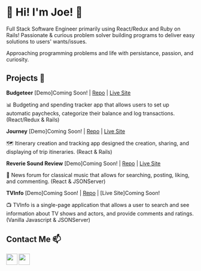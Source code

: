 # :wave:  Hi! I'm Joe! :wave: 

Full Stack Software Engineer primarily using React/Redux and Ruby on Rails! Passionate & curious problem solver building programs to deliver easy solutions to users' wants/issues.


Approaching programming problems and life with persistance, passion, and curiosity. 
 
  
## Projects :art:

**Budgeteer** [Demo]Coming Soon! | [Repo](https://github.com/ChristensenJoe/budgeteer) | [Live Site](https://budgeteer-finance.herokuapp.com/)

📊 Budgeting and spending tracker app that allows users to set up automatic paychecks, categorize their balance and log transactions. (React/Redux & Rails)

**Journey** [Demo]Coming Soon! | [Repo](https://github.com/ChristensenJoe/journey) | [Live Site](https://journey-itinerary.herokuapp.com/)

🗺️ Itinerary creation and tracking app designed the creation, sharing, and displaying of trip itineraries. (React & Rails)

**Reverie Sound Review** [Demo]Coming Soon! | [Repo](https://github.com/ChristensenJoe/reverie-sound-review) | [Live Site](https://hardcore-wright-b83c1e.netlify.app/)

🎵 News forum for classical music that allows for searching, posting, liking, and commenting. (React & JSONServer)

**TVInfo** [Demo]Coming Soon! | [Repo](https://github.com/ChristensenJoe/TVInfo) | [Live Site]Coming Soon!

📺 TVInfo is a single-page application that allows a user to search and see information about TV shows and actors, and provide comments and ratings. (Vanilla Javascript & JSONServer)
  
## Contact Me :mailbox:

<p>
  <a href="https://www.linkedin.com/in/christensen-joe/" target="blank"><img align="left" src="https://cdn.jsdelivr.net/npm/simple-icons@3.0.1/icons/linkedin.svg" height="30" width="30" /></a>
  <a href="https://dev.to/christensenjoe" target="blank"><img align="left" src="https://cdn.worldvectorlogo.com/logos/devto.svg"  height="30" width="30" /></a>
 </p>
 
 <br />
 &emsp;
 
 <!--
 
## Skills :computer:

<p align="left">
  <img src="https://icongr.am/devicon/html5-plain.svg?size=128&color=currentColor" alt="html5" align="left" width="40" height="40"/>
  <img src="https://icongr.am/devicon/css3-plain.svg?size=128&color=currentColor" alt="css3" align="left" width="40" height="40"/>
  <img src="https://icongr.am/devicon/javascript-plain.svg?size=128&color=currentColor" alt="js" align="left" width="40" height="40"/>
  <img src="https://i.imgur.com/H8DuLja.png" alt="ts" align="left" width="40" height="40"/>
  <img src="https://i.imgur.com/rTNkWSQ.png" alt="react" align="left" width="40" height="40"/>
  <img src="https://icongr.am/devicon/vuejs-plain.svg?size=128&color=currentColor" alt="vue" align="left" width="40" height="40"/>
  <img src="https://icongr.am/devicon/ruby-plain.svg?size=128&color=currentColor" alt="ruby" align="left" width="40" height="40"/>
  <img src="https://icongr.am/devicon/rails-plain-wordmark.svg?size=128&color=currentColor" alt="rails" align="left" width="40" height="40"/>
  <img src="https://icongr.am/devicon/nodejs-plain-wordmark.svg?size=128&color=currentColor" alt="node" align="left" width="40" height="40"/>
  <img src="https://icongr.am/devicon/express-original.svg?size=128&color=currentColor" alt="express" align="left" width="40" height="40"/>
  <img src="https://icongr.am/devicon/postgresql-plain.svg?size=128&color=currentColor" alt="postgres" align="left" width="40" height="40"/>
  <img src="https://icongr.am/devicon/amazonwebservices-plain-wordmark.svg?size=128&color=currentColor" alt="aws" align="left" width="40" height="40"/>
</p>

<br />
&emsp;
